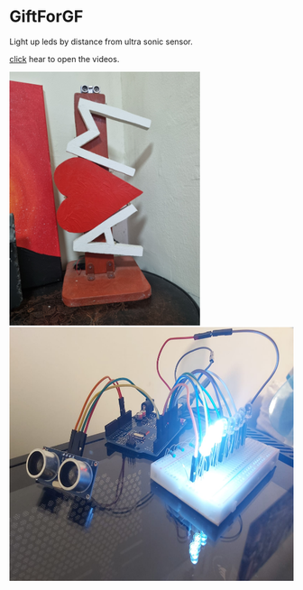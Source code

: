 # GiftForGF
Light up leds by distance from ultra sonic sensor.

[click]([(https://github.com/asafzenou/GiftForGF/issues/1)]) hear to open the videos.

<img src="https://github.com/asafzenou/GiftForGF/blob/main/final result.jpg" height="450">
<img src="https://github.com/asafzenou/GiftForGF/blob/main/Media/Images/BearBonesOfTheProject.jpg" height="450">
